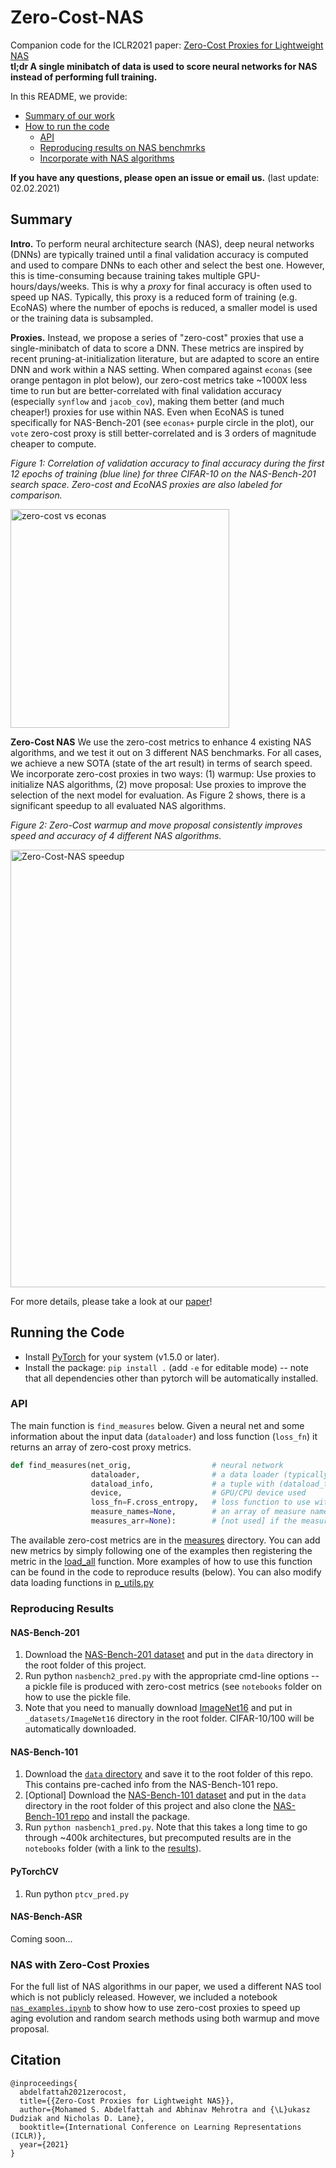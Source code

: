 # Zero-Cost-NAS

Companion code for the ICLR2021 paper: [Zero-Cost Proxies for Lightweight NAS](https://openreview.net/forum?id=0cmMMy8J5q)    
**tl;dr A single minibatch of data is used to score neural networks for NAS instead of performing full training.**

In this README, we provide:
- [Summary of our work](#Summary)
- [How to run the code](#Running-the-Code)
  - [API](#API)
  - [Reproducing results on NAS benchmrks](#Reproducing-Results)
  - [Incorporate with NAS algorithms](#NAS-with-Zero-Cost-Proxies)

**If you have any questions, please open an issue or email us.** (last update: 02.02.2021)

## Summary

**Intro.** To perform neural architecture search (NAS), deep neural networks (DNNs) are typically trained until a final validation accuracy is computed and used to compare DNNs to each other and select the best one.
However, this is time-consuming because training takes multiple GPU-hours/days/weeks.
This is why a _proxy_ for final accuracy is often used to speed up NAS.
Typically, this proxy is a reduced form of training (e.g. EcoNAS) where the number of epochs is reduced, a smaller model is used or the training data is subsampled.

**Proxies.** Instead, we propose a series of "zero-cost" proxies that use a single-minibatch of data to score a DNN.
These metrics are inspired by recent pruning-at-initialization literature, but are adapted to score an entire DNN and work within a NAS setting.
When compared against `econas` (see orange pentagon in plot below), our zero-cost metrics take ~1000X less time to run but are better-correlated with final validation accuracy (especially `synflow` and `jacob_cov`), making them better (and much cheaper!) proxies for use within NAS.
Even when EcoNAS is tuned specifically for NAS-Bench-201 (see `econas+` purple circle in the plot), our `vote` zero-cost proxy is still better-correlated and is 3 orders of magnitude cheaper to compute.

_Figure 1: Correlation of validation accuracy to final accuracy during the first 12 epochs of training (blue line) for three CIFAR-10 on the NAS-Bench-201 search space. Zero-cost and EcoNAS proxies are also labeled for comparison._

<img src="images/nasbench201_comparison.JPG" width=350 alt="zero-cost vs econas">

**Zero-Cost NAS** We use the zero-cost metrics to enhance 4 existing NAS algorithms, and we test it out on 3 different NAS benchmarks. For all cases, we achieve a new SOTA (state of the art result) in terms of search speed. We incorporate zero-cost proxies in two ways: (1) warmup: Use proxies to initialize NAS algorithms, (2) move proposal: Use proxies to improve the selection of the next model for evaluation. As Figure 2 shows, there is a significant speedup to all evaluated NAS algorithms. 

_Figure 2: Zero-Cost warmup and move proposal consistently improves speed and accuracy of 4 different NAS algorithms._

<img src="images/nasbench201_search_speedup.JPG" width=700 alt="Zero-Cost-NAS speedup">

For more details, please take a look at our [paper](https://openreview.net/pdf?id=0cmMMy8J5q)!

## Running the Code

- Install [PyTorch](https://pytorch.org/) for your system (v1.5.0 or later).
- Install the package: `pip install .` (add `-e` for editable mode) -- note that all dependencies other than pytorch will be automatically installed.

### API

The main function is `find_measures` below. Given a neural net and some information about the input data (`dataloader`) and loss function (`loss_fn`) it returns an array of zero-cost proxy metrics.

```python
def find_measures(net_orig,                  # neural network
                  dataloader,                # a data loader (typically for training data)
                  dataload_info,             # a tuple with (dataload_type = {random, grasp}, number_of_batches_for_random_or_images_per_class_for_grasp, number of classes)
                  device,                    # GPU/CPU device used
                  loss_fn=F.cross_entropy,   # loss function to use within the zero-cost metrics
                  measure_names=None,        # an array of measure names to compute, if left blank, all measures are computed by default
                  measures_arr=None):        # [not used] if the measures are already computed but need to be summarized, pass them here
```

The available zero-cost metrics are in the [measures](foresight/pruners/measures) directory. You can add new metrics by simply following one of the examples then registering the metric in the [load_all](https://github.sec.samsung.net/mohamed1-a/foresight-nas/blob/29ec5ad17496fb6bb24b27dbc782db1615214b0f/foresight/pruners/measures/__init__.py#L35) function. More examples of how to use this function can be found in the code to reproduce results (below). You can also modify data loading functions in [p_utils.py](foresight/pruners/p_utils.py)

### Reproducing Results

#### NAS-Bench-201

1. Download the [NAS-Bench-201 dataset](https://drive.google.com/open?id=1SKW0Cu0u8-gb18zDpaAGi0f74UdXeGKs) and put in the `data` directory in the root folder of this project.
2. Run python `nasbench2_pred.py` with the appropriate cmd-line options -- a pickle file is produced with zero-cost metrics (see `notebooks` folder on how to use the pickle file.
3. Note that you need to manually download [ImageNet16](https://drive.google.com/drive/folders/1NE63Vdo2Nia0V7LK1CdybRLjBFY72w40?usp=sharing) and put in `_datasets/ImageNet16` directory in the root folder. CIFAR-10/100 will be automatically downloaded.

#### NAS-Bench-101

1. Download the [`data` directory](https://drive.google.com/drive/folders/18Eia6YuTE5tn5Lis_43h30HYpnF9Ynqf?usp=sharing) and save it to the root folder of this repo. This contains pre-cached info from the NAS-Bench-101 repo.
2. [Optional] Download the [NAS-Bench-101 dataset](https://storage.googleapis.com/nasbench/nasbench_only108.tfrecord) and put in the `data` directory in the root folder of this project and also clone the [NAS-Bench-101 repo](https://github.com/google-research/nasbench) and install the package.
3. Run `python nasbench1_pred.py`. Note that this takes a long time to go through ~400k architectures, but precomputed results are in the `notebooks` folder (with a link to the [results](https://drive.google.com/drive/folders/1fUBaTd05OHrKIRs-x9Fx8Zsk5QqErks8?usp=sharing)).

#### PyTorchCV

1. Run python `ptcv_pred.py`

#### NAS-Bench-ASR

Coming soon...

### NAS with Zero-Cost Proxies

For the full list of NAS algorithms in our paper, we used a different NAS tool which is not publicly released. However, we included a notebook [`nas_examples.ipynb`](notebooks/nas_examples.ipynb) to show how to use zero-cost proxies to speed up aging evolution and random search methods using both warmup and move proposal.

## Citation

```
@inproceedings{
  abdelfattah2021zerocost,
  title={{Zero-Cost Proxies for Lightweight NAS}},
  author={Mohamed S. Abdelfattah and Abhinav Mehrotra and {\L}ukasz Dudziak and Nicholas D. Lane},
  booktitle={International Conference on Learning Representations (ICLR)},
  year={2021}
}
```
